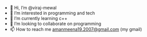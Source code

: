 - 👋 Hi, I’m @viraj-mewal
- 👀 I’m interested in programming and tech
- 🌱 I’m currently learning c++
- 💞️ I’m looking to collaborate on programming
- 📫 How to reach me amanmeena19.2007@gmail.com (my gmail)

<!---
viraj-mewal/viraj-mewal is a ✨ special ✨ repository because its `README.md` (this file) appears on your GitHub profile.
You can click the Preview link to take a look at your changes.
--->
